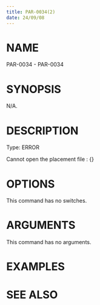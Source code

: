 ```yaml
---
title: PAR-0034(2)
date: 24/09/08
---
```


# NAME

PAR-0034 - PAR-0034

# SYNOPSIS

N/A.

# DESCRIPTION

Type: ERROR

Cannot open the placement file : {}

# OPTIONS

This command has no switches.

# ARGUMENTS

This command has no arguments.

# EXAMPLES

# SEE ALSO
